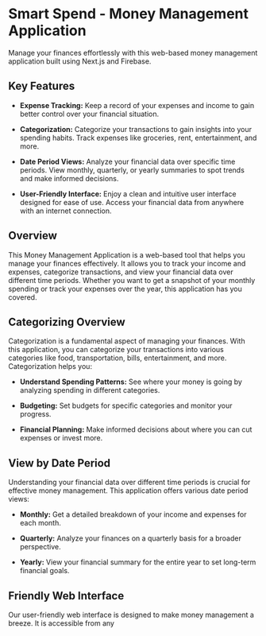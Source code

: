 # Smart Spend - Money Management Application

Manage your finances effortlessly with this web-based money management application built using Next.js and Firebase.

## Key Features

- **Expense Tracking:** Keep a record of your expenses and income to gain better control over your financial situation.

- **Categorization:** Categorize your transactions to gain insights into your spending habits. Track expenses like groceries, rent, entertainment, and more.

- **Date Period Views:** Analyze your financial data over specific time periods. View monthly, quarterly, or yearly summaries to spot trends and make informed decisions.

- **User-Friendly Interface:** Enjoy a clean and intuitive user interface designed for ease of use. Access your financial data from anywhere with an internet connection.

## Overview

This Money Management Application is a web-based tool that helps you manage your finances effectively. It allows you to track your income and expenses, categorize transactions, and view your financial data over different time periods. Whether you want to get a snapshot of your monthly spending or track your expenses over the year, this application has you covered.

## Categorizing Overview

Categorization is a fundamental aspect of managing your finances. With this application, you can categorize your transactions into various categories like food, transportation, bills, entertainment, and more. Categorization helps you:

- **Understand Spending Patterns:** See where your money is going by analyzing spending in different categories.

- **Budgeting:** Set budgets for specific categories and monitor your progress.

- **Financial Planning:** Make informed decisions about where you can cut expenses or invest more.

## View by Date Period

Understanding your financial data over different time periods is crucial for effective money management. This application offers various date period views:

- **Monthly:** Get a detailed breakdown of your income and expenses for each month.

- **Quarterly:** Analyze your finances on a quarterly basis for a broader perspective.

- **Yearly:** View your financial summary for the entire year to set long-term financial goals.

## Friendly Web Interface

Our user-friendly web interface is designed to make money management a breeze. It is accessible from any
